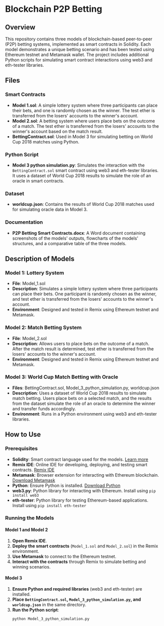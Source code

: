 # Blockchain P2P Betting

## Overview
This repository contains three models of blockchain-based peer-to-peer (P2P) betting systems, implemented as smart contracts in Solidity. Each model demonstrates a unique betting scenario and has been tested using Ethereum testnet and Metamask wallet. The project includes additional Python scripts for simulating smart contract interactions using web3 and eth-tester libraries.

## Files

### Smart Contracts
- **Model 1.sol**: A simple lottery system where three participants can place their bets, and one is randomly chosen as the winner. The test ether is transferred from the losers' accounts to the winner's account.
- **Model 2.sol**: A betting system where users place bets on the outcome of a match. The test ether is transferred from the losers' accounts to the winner's account based on the match result.
- **BettingContract.sol**: Used in Model 3 for simulating betting on World Cup 2018 matches using Python.

### Python Script
- **Model 3 python simulation.py**: Simulates the interaction with the `BettingContract.sol` smart contract using web3 and eth-tester libraries. It uses a dataset of World Cup 2018 results to simulate the role of an oracle in smart contracts.

### Dataset
- **worldcup.json**: Contains the results of World Cup 2018 matches used for simulating oracle data in Model 3.

### Documentation
- **P2P Betting Smart Contracts.docx**: A Word document containing screenshots of the models' outputs, flowcharts of the models' structures, and a comparative table of the three models.

## Description of Models

### Model 1: Lottery System
- **File**: Model_1.sol
- **Description**: Simulates a simple lottery system where three participants can place their bets. One participant is randomly chosen as the winner, and test ether is transferred from the losers' accounts to the winner's account.
- **Environment**: Designed and tested in Remix using Ethereum testnet and Metamask.

### Model 2: Match Betting System
- **File**: Model_2.sol
- **Description**: Allows users to place bets on the outcome of a match. After the match result is determined, test ether is transferred from the losers' accounts to the winner's account.
- **Environment**: Designed and tested in Remix using Ethereum testnet and Metamask.

### Model 3: World Cup Match Betting with Oracle
- **Files**: BettingContract.sol, Model_3_python_simulation.py, worldcup.json
- **Description**: Uses a dataset of World Cup 2018 results to simulate match betting. Users place bets on a selected match, and the results from the dataset simulate the role of an oracle to determine the winner and transfer funds accordingly.
- **Environment**: Runs in a Python environment using web3 and eth-tester libraries.

## How to Use

### Prerequisites
- **Solidity**: Smart contract language used for the models. [Learn more](https://soliditylang.org/)
- **Remix IDE**: Online IDE for developing, deploying, and testing smart contracts. [Remix IDE](https://remix.ethereum.org/)
- **Metamask**: Browser extension for interacting with Ethereum blockchain. [Download Metamask](https://metamask.io/)
- **Python**: Ensure Python is installed. [Download Python](https://www.python.org/downloads/)
- **web3.py**: Python library for interacting with Ethereum. Install using `pip install web3`
- **eth-tester**: Python library for testing Ethereum-based applications. Install using `pip install eth-tester`

### Running the Models

#### Model 1 and Model 2
1. **Open Remix IDE**.
2. **Deploy the smart contracts** (`Model_1.sol` and `Model_2.sol`) in the Remix environment.
3. **Use Metamask** to connect to the Ethereum testnet.
4. **Interact with the contracts** through Remix to simulate betting and winning scenarios.

#### Model 3
1. **Ensure Python and required libraries** (web3 and eth-tester) are installed.
2. **Place `BettingContract.sol`, `Model_3_python_simulation.py`, and `worldcup.json`** in the same directory.
3. **Run the Python script**:
   ```bash
   python Model_3_python_simulation.py
